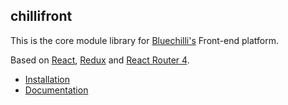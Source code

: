 ## chillifront

This is the core module library for [Bluechilli's](https://github.com/BlueChilli) Front-end platform.

Based on [React](https://github.com/facebook/react),
[Redux](https://github.com/reduxjs/react-redux) and
[React Router 4](https://github.com/ReactTraining/react-router).

* [Installation](https://bluechilli.github.io/ChilliSource.Front.Modules)
* [Documentation](https://bluechilli.github.io/ChilliSource.Front.Modules/installation.html)
